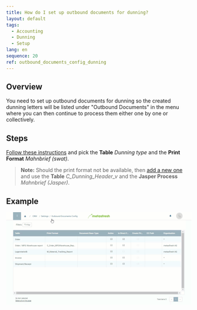 ```yaml
---
title: How do I set up outbound documents for dunning?
layout: default
tags:
  - Accounting
  - Dunning
  - Setup
lang: en
sequence: 20
ref: outbound_documents_config_dunning
---
```


## Overview
You need to set up outbound documents for dunning so the created dunning letters will be listed under "Outbound Documents" in the menu where you can then continue to process them either one by one or collectively.

## Steps
[Follow these instructions](Outbound_Documents_Config) and pick the **Table** *Dunning type* and the **Print Format** *Mahnbrief (swat)*.
 >**Note:** Should the print format not be available, then [add a new one](Add_print_format) and use the **Table** *C_Dunning_Header_v* and the **Jasper Process** *Mahnbrief (Jasper)*.

## Example
![](assets/Outbound_documents_config+dunning.gif)
